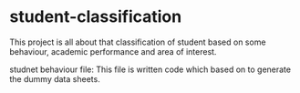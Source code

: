 # student-classification
This project is all about that classification of student based on some behaviour, academic performance and area of interest. 


studnet behaviour file:
This file is written code which based on to generate the dummy data sheets.
